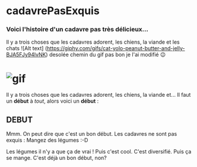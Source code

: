 # cadavrePasExquis

### Voici l'histoire d'un cadavre pas très délicieux...


Il y a trois choses que les cadavres adorent, les chiens, la viande et les chats
![Alt text]
(https://giphy.com/gifs/cat-yolo-peanut-butter-and-jelly-BJA5FJy94lvNK)
desolée chemin du gif pas bon je l'ai modifié :wink:


![gif](https://media.giphy.com/media/BJA5FJy94lvNK/giphy.gif)
=======
Il y a trois choses que les cadavres adorent, les chiens, la viande et...
Il faut un **début** à *tout*, alors voici un **début** :

## DEBUT

Mmm. On peut dire que c'est un bon début. Les cadavres ne sont pas exquis : Mangez des légumes :-D

Les légumes il n'y a que ça de vrai ! Puis c'est cool. C'est diversifié. Puis ça se mange. C'est déjà un bon début, non? 
